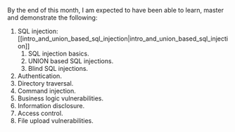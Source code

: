 By the end of this month, I am expected to have been able to learn, master and demonstrate the following:
1. SQL injection: [[intro_and_union_based_sql_injection|intro_and_union_based_sql_injection]]
	1. SQL injection basics.
	2. UNION based SQL injections.
	3. Blind SQL injections.
2. Authentication.
3. Directory traversal.
4. Command injection.
5. Business logic vulnerabilities.
6. Information disclosure.
7. Access control.
8. File upload vulnerabilities.

